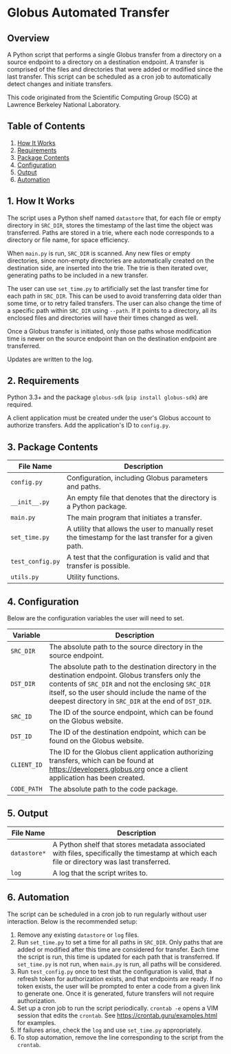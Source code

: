 Globus Automated Transfer
==========================================

## Overview

A Python script that performs a single Globus transfer from a directory on a source endpoint to a directory on a destination endpoint. A transfer is comprised of the files and directories that were added or modified since the last transfer. This script can be scheduled as a cron job to automatically detect changes and initiate transfers.

This code originated from the Scientific Computing Group (SCG) at Lawrence Berkeley National Laboratory.

## Table of Contents

1. [How It Works](#1-how-it-works)
2. [Requirements](#2-requirements)
3. [Package Contents](#3-package-contents)
4. [Configuration](#4-configuration)
5. [Output](#5-output)
6. [Automation](#6-automation)

## 1. How It Works

The script uses a Python shelf named `datastore` that, for each file or empty directory in `SRC_DIR`, stores the timestamp of the last time the object was transferred. Paths are stored in a trie, where each node corresponds to a directory or file name, for space efficiency.

When `main.py` is run, `SRC_DIR` is scanned. Any new files or empty directories, since non-empty directories are automatically created on the destination side, are inserted into the trie. The trie is then iterated over, generating paths to be included in a new transfer.

The user can use `set_time.py` to artificially set the last transfer time for each path in `SRC_DIR`. This can be used to avoid transferring data older than some time, or to retry failed transfers. The user can also change the time of a specific path within `SRC_DIR` using `--path`. If it points to a directory, all its enclosed files and directories will have their times changed as well.

Once a Globus transfer is initiated, only those paths whose modification time is newer on the source endpoint than on the destination endpoint are transferred.

Updates are written to the log.

## 2. Requirements

Python 3.3+ and the package `globus-sdk` (`pip install globus-sdk`) are required.

A client application must be created under the user's Globus account to authorize transfers. Add the application's ID to `config.py`.

## 3. Package Contents

| File Name | Description |
| --------- | ----------- |
| `config.py` | Configuration, including Globus parameters and paths. |
| `__init__.py` | An empty file that denotes that the directory is a Python package. |
| `main.py` | The main program that initiates a transfer. |
| `set_time.py` | A utility that allows the user to manually reset the timestamp for the last transfer for a given path. |
| `test_config.py` | A test that the configuration is valid and that transfer is possible. |
| `utils.py` | Utility functions. |

## 4. Configuration

Below are the configuration variables the user will need to set.

| Variable | Description |
| -------- | ----------- |
| `SRC_DIR` | The absolute path to the source directory in the source endpoint. |
| `DST_DIR` | The absolute path to the destination directory in the destination endpoint. Globus transfers only the contents of `SRC_DIR` and not the enclosing `SRC_DIR` itself, so the user should include the name of the deepest directory in `SRC_DIR` at the end of `DST_DIR`. |
| `SRC_ID` | The ID of the source endpoint, which can be found on the Globus website. |
| `DST_ID` | The ID of the destination endpoint, which can be found on the Globus website. |
| `CLIENT_ID` | The ID for the Globus client application authorizing transfers, which can be found at https://developers.globus.org once a client application has been created. |
| `CODE_PATH` | The absolute path to the code package. |

## 5. Output

| File Name | Description |
| --------- | ----------- |
| `datastore*` | A Python shelf that stores metadata associated with files, specifically the timestamp at which each file or directory was last transferred. |
| `log` | A log that the script writes to. |

## 6. Automation

The script can be scheduled in a cron job to run regularly without user interaction. Below is the recommended setup:

1. Remove any existing `datastore` or `log` files.
2. Run `set_time.py` to set a time for all paths in `SRC_DIR`. Only paths that are added or modified after this time are considered for transfer. Each time the script is run, this time is updated for each path that is transferred. If `set_time.py` is not run, when `main.py` is run, all paths will be considered.
3. Run `test_config.py` once to test that the configuration is valid, that a refresh token for authorization exists, and that endpoints are ready. If no token exists, the user will be prompted to enter a code from a given link to generate one. Once it is generated, future transfers will not require authorization.
4. Set up a cron job to run the script periodically. `crontab -e` opens a VIM session that edits the `crontab`. See https://crontab.guru/examples.html for examples.
5. If failures arise, check the `log` and use `set_time.py` appropriately.
6. To stop automation, remove the line corresponding to the script from the `crontab`.
